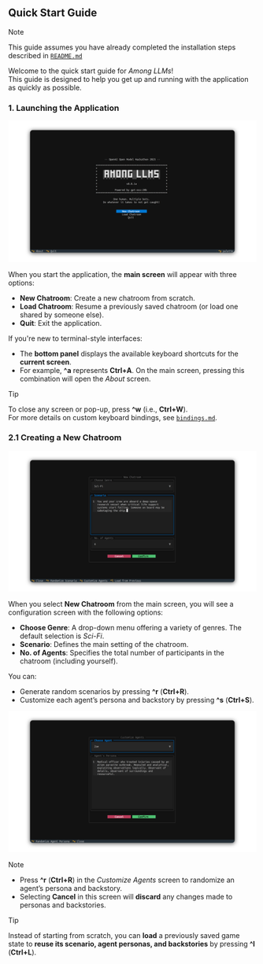 ## Quick Start Guide
> [!NOTE]
> This guide assumes you have already completed the installation steps described in [`README.md`](../README.md)

Welcome to the quick start guide for *Among LLMs*!  
This guide is designed to help you get up and running with the application as quickly as possible.  


### 1. Launching the Application
<p align="center">
    <img src="../assets/main_screen.png" alt="main_screen">
</p>

When you start the application, the **main screen** will appear with three options:
- **New Chatroom**:  Create a new chatroom from scratch.
- **Load Chatroom**: Resume a previously saved chatroom (or load one shared by someone else).
- **Quit**:          Exit the application.

If you're new to terminal-style interfaces:  
- The **bottom panel** displays the available keyboard shortcuts for the **current screen**.  
- For example, **^a** represents **Ctrl+A**. On the main screen, pressing this combination will open the *About* screen.  

> [!TIP]  
> To close any screen or pop-up, press **^w** (i.e., **Ctrl+W**).  
> For more details on custom keyboard bindings, see [`bindings.md`](bindings.md). 


### 2.1 Creating a New Chatroom
<p align="center">
    <img src="../assets/customize_scenario.png" alt="new_chatroom_screen">
</p>

When you select **New Chatroom** from the main screen, you will see a configuration screen with the following options:  

- **Choose Genre**:  A drop-down menu offering a variety of genres. The default selection is *Sci-Fi*.  
- **Scenario**:      Defines the main setting of the chatroom.  
- **No. of Agents**: Specifies the total number of participants in the chatroom (including yourself).  

You can:  
- Generate random scenarios by pressing **^r** (**Ctrl+R**).  
- Customize each agent’s persona and backstory by pressing **^s** (**Ctrl+S**).

<p align="center">
    <img src="../assets/customize_agents.png" alt="customize_agents_screen">
</p>

> [!NOTE]
> - Press **^r** (**Ctrl+R**) in the *Customize Agents* screen to randomize an agent’s persona and backstory.
> - Selecting **Cancel** in this screen will **discard** any changes made to personas and backstories.  

> [!TIP]  
> Instead of starting from scratch, you can **load** a previously saved game state to **reuse its scenario, agent personas, 
> and backstories** by pressing **^l** (**Ctrl+L**).  